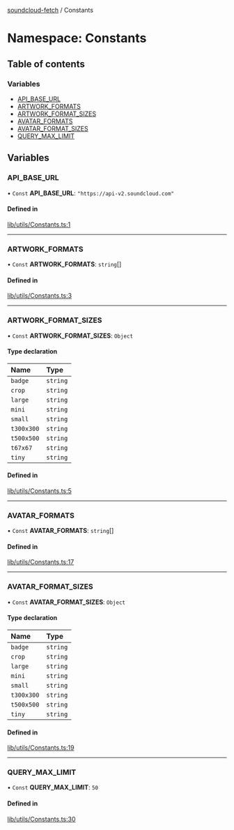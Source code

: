 [soundcloud-fetch](../README.md) / Constants

# Namespace: Constants

## Table of contents

### Variables

- [API\_BASE\_URL](Constants.md#api_base_url)
- [ARTWORK\_FORMATS](Constants.md#artwork_formats)
- [ARTWORK\_FORMAT\_SIZES](Constants.md#artwork_format_sizes)
- [AVATAR\_FORMATS](Constants.md#avatar_formats)
- [AVATAR\_FORMAT\_SIZES](Constants.md#avatar_format_sizes)
- [QUERY\_MAX\_LIMIT](Constants.md#query_max_limit)

## Variables

### API\_BASE\_URL

• `Const` **API\_BASE\_URL**: ``"https://api-v2.soundcloud.com"``

#### Defined in

[lib/utils/Constants.ts:1](https://github.com/patrickkfkan/soundcloud-fetch/blob/cbc4996/src/lib/utils/Constants.ts#L1)

___

### ARTWORK\_FORMATS

• `Const` **ARTWORK\_FORMATS**: `string`[]

#### Defined in

[lib/utils/Constants.ts:3](https://github.com/patrickkfkan/soundcloud-fetch/blob/cbc4996/src/lib/utils/Constants.ts#L3)

___

### ARTWORK\_FORMAT\_SIZES

• `Const` **ARTWORK\_FORMAT\_SIZES**: `Object`

#### Type declaration

| Name | Type |
| :------ | :------ |
| `badge` | `string` |
| `crop` | `string` |
| `large` | `string` |
| `mini` | `string` |
| `small` | `string` |
| `t300x300` | `string` |
| `t500x500` | `string` |
| `t67x67` | `string` |
| `tiny` | `string` |

#### Defined in

[lib/utils/Constants.ts:5](https://github.com/patrickkfkan/soundcloud-fetch/blob/cbc4996/src/lib/utils/Constants.ts#L5)

___

### AVATAR\_FORMATS

• `Const` **AVATAR\_FORMATS**: `string`[]

#### Defined in

[lib/utils/Constants.ts:17](https://github.com/patrickkfkan/soundcloud-fetch/blob/cbc4996/src/lib/utils/Constants.ts#L17)

___

### AVATAR\_FORMAT\_SIZES

• `Const` **AVATAR\_FORMAT\_SIZES**: `Object`

#### Type declaration

| Name | Type |
| :------ | :------ |
| `badge` | `string` |
| `crop` | `string` |
| `large` | `string` |
| `mini` | `string` |
| `small` | `string` |
| `t300x300` | `string` |
| `t500x500` | `string` |
| `tiny` | `string` |

#### Defined in

[lib/utils/Constants.ts:19](https://github.com/patrickkfkan/soundcloud-fetch/blob/cbc4996/src/lib/utils/Constants.ts#L19)

___

### QUERY\_MAX\_LIMIT

• `Const` **QUERY\_MAX\_LIMIT**: ``50``

#### Defined in

[lib/utils/Constants.ts:30](https://github.com/patrickkfkan/soundcloud-fetch/blob/cbc4996/src/lib/utils/Constants.ts#L30)
